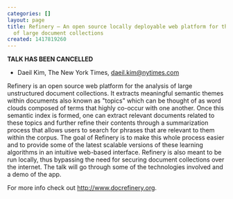 ```yaml
---
categories: []
layout: page
title: Refinery — An open source locally deployable web platform for the analysis
  of large document collections
created: 1417819260
---
```

**TALK HAS BEEN CANCELLED**

- Daeil Kim, The New York Times, daeil.kim@nytimes.com

Refinery is an open source web platform for the analysis of large
unstructured document collections. It extracts meaningful semantic
themes within documents also known as "topics" which can be thought of
as word clouds composed of terms that highly co-occur with one another.
Once this semantic index is formed, one can extract relevant documents
related to these topics and further refine their contents through a
summarization process that allows users to search for phrases that are
relevant to them within the corpus. The goal of Refinery is to make this
whole process easier and to provide some of the latest scalable versions
of these learning algorithms in an intuitive web-based interface.
Refinery is also meant to be run locally, thus bypassing the need for
securing document collections over the internet. The talk will go
through some of the technologies involved and a demo of the app.

For more info check out <http://www.docrefinery.org>.
